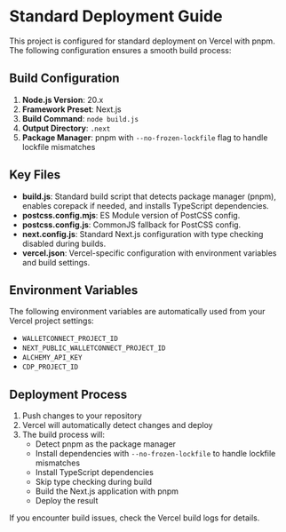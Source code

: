 # Standard Deployment Guide

This project is configured for standard deployment on Vercel with pnpm. The following configuration ensures a smooth build process:

## Build Configuration

1. **Node.js Version**: 20.x
2. **Framework Preset**: Next.js
3. **Build Command**: `node build.js`
4. **Output Directory**: `.next`
5. **Package Manager**: pnpm with `--no-frozen-lockfile` flag to handle lockfile mismatches

## Key Files

- **build.js**: Standard build script that detects package manager (pnpm), enables corepack if needed, and installs TypeScript dependencies.
- **postcss.config.mjs**: ES Module version of PostCSS config.
- **postcss.config.js**: CommonJS fallback for PostCSS config.
- **next.config.js**: Standard Next.js configuration with type checking disabled during builds.
- **vercel.json**: Vercel-specific configuration with environment variables and build settings.

## Environment Variables

The following environment variables are automatically used from your Vercel project settings:

- `WALLETCONNECT_PROJECT_ID`
- `NEXT_PUBLIC_WALLETCONNECT_PROJECT_ID`
- `ALCHEMY_API_KEY`
- `CDP_PROJECT_ID`

## Deployment Process

1. Push changes to your repository
2. Vercel will automatically detect changes and deploy
3. The build process will:
   - Detect pnpm as the package manager
   - Install dependencies with `--no-frozen-lockfile` to handle lockfile mismatches
   - Install TypeScript dependencies
   - Skip type checking during build
   - Build the Next.js application with pnpm
   - Deploy the result

If you encounter build issues, check the Vercel build logs for details. 